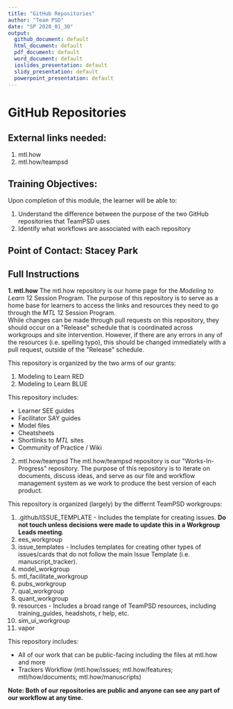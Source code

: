```yaml
---
title: "GitHub Repositories"
author: "Team PSD"
date: "SP 2020_01_30"
output: 
  github_document: default
  html_document: default
  pdf_document: default
  word_document: default
  ioslides_presentation: default
  slidy_presentation: default
  powerpoint_presentation: default
---
```


# GitHub Repositories

## External links needed:
1. mtl.how
2. mtl.how/teampsd

## Training Objectives:
Upon completion of this module, the learner will be able to:

1. Understand the difference between the purpose of the two GitHub repositories that TeamPSD uses
2. Identify what workflows are associated with each repository

## Point of Contact: Stacey Park

## Full Instructions
**1. mtl.how**
The mtl.how repository is our home page for the *Modeling to Learn* 12 Session Program. 
The purpose of this repository is to serve as a home base for learners to access the links and resources they need to go through the *MTL* 12 Session Program.  
While changes can be made through pull requests on this repository, they should occur on a "Release" schedule that is coordinated across workgroups and site intervention. 
However, if there are any errors in any of the resources (i.e. spelling typo), this should be changed immediately with a pull request, outside of the "Release" schedule.

This repository is organized by the two arms of our grants:
1. Modeling to Learn RED 
2. Modeling to Learn BLUE

This repository includes:
- Learner SEE guides
- Facilitator SAY guides
- Model files
- Cheatsheets
- Shortlinks to *MTL* sites
- Community of Practice / Wiki

2. mtl.how/teampsd
The mtl.how/teampsd repository is our "Works-In-Progress" repository. 
The purpose of this repository is to iterate on documents, discuss ideas, and serve as our file and workflow management system as we work to produce the best version of each product.

This repository is organized (largely) by the differnt TeamPSD workgroups: 
1. .github/ISSUE_TEMPLATE - Includes the template for creating issues. **Do not touch unless decisions were made to update this in a Workgroup Leads meeting**.
2. ees_workgroup
3. issue_templates - Includes templates for creating other types of issues/cards that do not follow the main Issue Template (i.e. manuscript_tracker).
4. model_workgroup	
5. mtl_facilitate_workgroup	
6. pubs_workgroup	
7. qual_workgroup	
8. quant_workgroup	
9. resources - Includes a broad range of TeamPSD resources, including training_guides, headshots, r help, etc.
10. sim_ui_workgroup	
11. vapor

This repository includes:
- All of our work that can be public-facing including the files at mtl.how and more
- Trackers Workflow (mtl.how/issues; mtl.how/features; mtl/how/documents; mtl.how/manuscripts)


**Note: Both of our repositories are public and anyone can see any part of our workflow at any time.**
